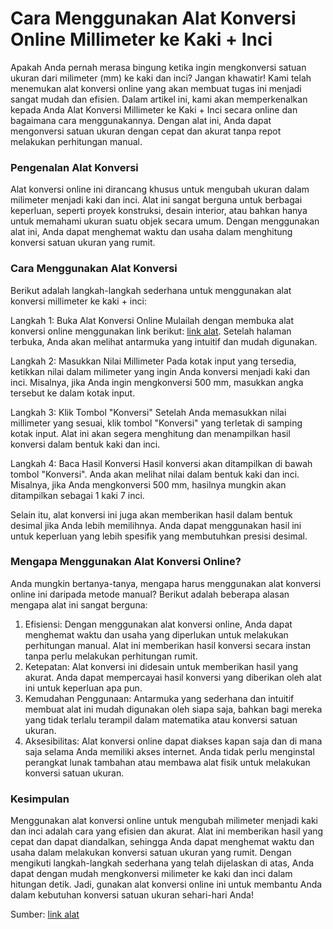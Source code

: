 Cara Menggunakan Alat Konversi Online Millimeter ke Kaki + Inci
===============================================================

Apakah Anda pernah merasa bingung ketika ingin mengkonversi satuan ukuran dari milimeter (mm) ke kaki dan inci? Jangan khawatir! Kami telah menemukan alat konversi online yang akan membuat tugas ini menjadi sangat mudah dan efisien. Dalam artikel ini, kami akan memperkenalkan kepada Anda Alat Konversi Millimeter ke Kaki + Inci secara online dan bagaimana cara menggunakannya. Dengan alat ini, Anda dapat mengonversi satuan ukuran dengan cepat dan akurat tanpa repot melakukan perhitungan manual.

### Pengenalan Alat Konversi

Alat konversi online ini dirancang khusus untuk mengubah ukuran dalam milimeter menjadi kaki dan inci. Alat ini sangat berguna untuk berbagai keperluan, seperti proyek konstruksi, desain interior, atau bahkan hanya untuk memahami ukuran suatu objek secara umum. Dengan menggunakan alat ini, Anda dapat menghemat waktu dan usaha dalam menghitung konversi satuan ukuran yang rumit.

### Cara Menggunakan Alat Konversi

Berikut adalah langkah-langkah sederhana untuk menggunakan alat konversi millimeter ke kaki + inci:

Langkah 1: Buka Alat Konversi Online Mulailah dengan membuka alat konversi online menggunakan link berikut: [link alat](https://www.onlinecalculatorsfree.com/ms/convert/mm-to-feet-inch.html). Setelah halaman terbuka, Anda akan melihat antarmuka yang intuitif dan mudah digunakan.

Langkah 2: Masukkan Nilai Millimeter Pada kotak input yang tersedia, ketikkan nilai dalam milimeter yang ingin Anda konversi menjadi kaki dan inci. Misalnya, jika Anda ingin mengkonversi 500 mm, masukkan angka tersebut ke dalam kotak input.

Langkah 3: Klik Tombol "Konversi" Setelah Anda memasukkan nilai millimeter yang sesuai, klik tombol "Konversi" yang terletak di samping kotak input. Alat ini akan segera menghitung dan menampilkan hasil konversi dalam bentuk kaki dan inci.

Langkah 4: Baca Hasil Konversi Hasil konversi akan ditampilkan di bawah tombol "Konversi". Anda akan melihat nilai dalam bentuk kaki dan inci. Misalnya, jika Anda mengkonversi 500 mm, hasilnya mungkin akan ditampilkan sebagai 1 kaki 7 inci.

Selain itu, alat konversi ini juga akan memberikan hasil dalam bentuk desimal jika Anda lebih memilihnya. Anda dapat menggunakan hasil ini untuk keperluan yang lebih spesifik yang membutuhkan presisi desimal.

### Mengapa Menggunakan Alat Konversi Online?

Anda mungkin bertanya-tanya, mengapa harus menggunakan alat konversi online ini daripada metode manual? Berikut adalah beberapa alasan mengapa alat ini sangat berguna:

1. Efisiensi: Dengan menggunakan alat konversi online, Anda dapat menghemat waktu dan usaha yang diperlukan untuk melakukan perhitungan manual. Alat ini memberikan hasil konversi secara instan tanpa perlu melakukan perhitungan rumit.
2. Ketepatan: Alat konversi ini didesain untuk memberikan hasil yang akurat. Anda dapat mempercayai hasil konversi yang diberikan oleh alat ini untuk keperluan apa pun.
3. Kemudahan Penggunaan: Antarmuka yang sederhana dan intuitif membuat alat ini mudah digunakan oleh siapa saja, bahkan bagi mereka yang tidak terlalu terampil dalam matematika atau konversi satuan ukuran.
4. Aksesibilitas: Alat konversi online dapat diakses kapan saja dan di mana saja selama Anda memiliki akses internet. Anda tidak perlu menginstal perangkat lunak tambahan atau membawa alat fisik untuk melakukan konversi satuan ukuran.

### Kesimpulan

Menggunakan alat konversi online untuk mengubah milimeter menjadi kaki dan inci adalah cara yang efisien dan akurat. Alat ini memberikan hasil yang cepat dan dapat diandalkan, sehingga Anda dapat menghemat waktu dan usaha dalam melakukan konversi satuan ukuran yang rumit. Dengan mengikuti langkah-langkah sederhana yang telah dijelaskan di atas, Anda dapat dengan mudah mengkonversi milimeter ke kaki dan inci dalam hitungan detik. Jadi, gunakan alat konversi online ini untuk membantu Anda dalam kebutuhan konversi satuan ukuran sehari-hari Anda!

Sumber: [link alat](https://www.onlinecalculatorsfree.com/ms/convert/mm-to-feet-inch.html)
